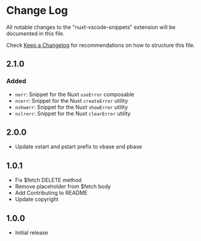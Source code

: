 # Change Log

All notable changes to the "nuxt-vscode-snippets" extension will be documented in this file.

Check [Keep a Changelog](http://keepachangelog.com/) for recommendations on how to structure this file.

## 2.1.0

### Added

- `nerr`: Snippet for the Nuxt `useError` composable
- `ncerr`: Snippet for the Nuxt `createError` utility
- `nshwerr`: Snippet for the Nuxt `showError` utility
- `nclrerr`: Snippet for the Nuxt `clearError` utility

## 2.0.0

- Update vstart and pstart prefix to vbase and pbase

## 1.0.1

- Fix $fetch DELETE method
- Remove placeholder from $fetch body
- Add Contributing to README
- Update copyright

## 1.0.0

- Initial release